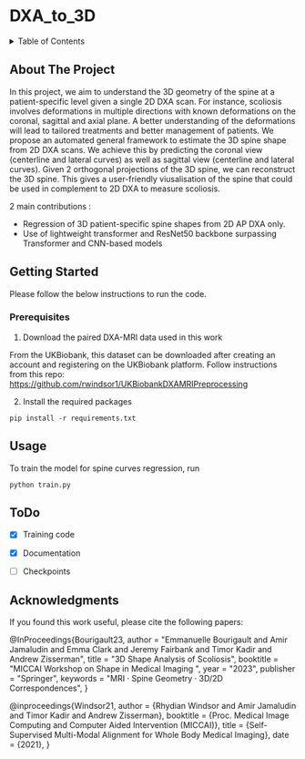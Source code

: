 # DXA_to_3D

<!-- TABLE OF CONTENTS -->
<details>
  <summary>Table of Contents</summary>
  <ol>
    <li>
      <a href="#about-the-project">Project Description</a>
    </li>
    <li>
      <a href="#getting-started">Getting Started</a>
      <ul>
        <li><a href="#prerequisites">Prerequisites</a></li>
      </ul>
    </li>
    <li><a href="#usage">Usage</a></li>
    <li><a href="#acknowledgments">Acknowledgments</a></li>
  </ol>
</details>


<!-- ABOUT THE PROJECT -->
## About The Project

In this project, we aim to understand the 3D geometry of the spine at a patient-specific level given a single 2D DXA scan. For instance, scoliosis involves deformations in multiple directions with known deformations on the coronal, sagittal and axial plane. A better understanding of the deformations will lead to tailored treatments and better management of patients.
We propose an automated general framework to estimate the 3D spine shape from 2D DXA scans.
We achieve this by predicting the coronal view (centerline and lateral curves) as well as sagittal view (centerline and lateral curves). Given 2 orthogonal projections of the 3D spine, we can reconstruct the 3D spine. This gives a user-friendly viusalisation of the spine that could be used in complement to 2D DXA to measure scoliosis. 


2 main contributions : 
* Regression of 3D patient-specific spine shapes from 2D AP DXA only. 
* Use of lightweight transformer and ResNet50 backbone surpassing Transformer and CNN-based models


## Getting Started
 
Please follow the below instructions to run the code.


### Prerequisites

1. Download the paired DXA-MRI data used in this work 

From the UKBiobank, this dataset can be downloaded after creating an account and registering on the UKBiobank platform. 
Follow instructions from this repo: 
https://github.com/rwindsor1/UKBiobankDXAMRIPreprocessing

2. Install the required packages 

```
pip install -r requirements.txt
```

## Usage

To train the model for spine curves regression, run 

```
python train.py
```


## ToDo

- [x] Training code 
- [x] Documentation 
- [ ] Checkpoints 


## Acknowledgments

If you found this work useful, please cite the following papers: 


@InProceedings{Bourigault23,
  author       = "Emmanuelle Bourigault  and Amir Jamaludin and Emma Clark and Jeremy Fairbank and Timor Kadir and Andrew Zisserman",
  title        = "3D Shape Analysis of Scoliosis",
  booktitle    = "MICCAI Workshop on Shape in Medical Imaging ",
  year         = "2023",
  publisher    = "Springer",
  keywords     = "MRI · Spine Geometry · 3D/2D Correspondences",
}

@inproceedings{Windsor21,
   author    = {Rhydian Windsor and Amir Jamaludin and Timor Kadir and Andrew Zisserman},
   booktitle = {Proc. Medical Image Computing and Computer Aided Intervention (MICCAI)},
   title     = {Self-Supervised Multi-Modal Alignment for Whole Body Medical Imaging},
   date      = {2021},
 }